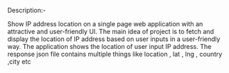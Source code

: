 Description:-

Show IP address location on a single page web application with an attractive and user-friendly UI. The main idea of project is to fetch and display the location of IP address based on user inputs in a user-friendly way.
The application shows the location of user input IP address. The response json file contains multiple things like location , lat , lng , country ,city etc 
